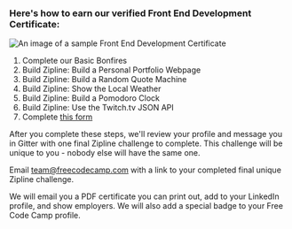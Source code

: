 ### Here's how to earn our verified Front End Development Certificate:

![An image of a sample Front End Development Certificate](https://files.gitter.im/Rybar/nz3N/certificate.jpg)

1. Complete our Basic Bonfires
1. Build Zipline: Build a Personal Portfolio Webpage
1. Build Zipline: Build a Random Quote Machine
1. Build Zipline: Show the Local Weather
1. Build Zipline: Build a Pomodoro Clock
1. Build Zipline: Use the Twitch.tv JSON API
1. Complete [this form](https://freecodecamp.typeform.com/to/mQbMpA) 

After you complete these steps, we'll review your profile and message you in Gitter with one final Zipline challenge to complete. This challenge will be unique to you - nobody else will have the same one.

Email team@freecodecamp.com with a link to your completed final unique Zipline challenge.

We will email you a PDF certificate you can print out, add to your LinkedIn profile, and show employers. We will also add a special badge to your Free Code Camp profile.